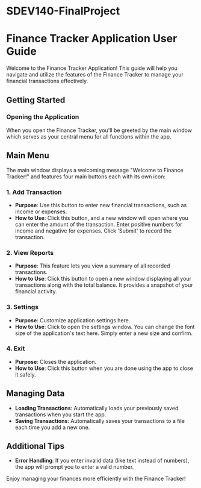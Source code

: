 # SDEV140-FinalProject

# Finance Tracker Application User Guide

Welcome to the Finance Tracker Application! This guide will help you navigate and utilize the features of the Finance Tracker to manage your financial transactions effectively.

## Getting Started

### Opening the Application
When you open the Finance Tracker, you'll be greeted by the main window which serves as your central menu for all functions within the app.

## Main Menu

The main window displays a welcoming message "Welcome to Finance Tracker!" and features four main buttons each with its own icon:

### 1. Add Transaction
- **Purpose**: Use this button to enter new financial transactions, such as income or expenses.
- **How to Use**: Click this button, and a new window will open where you can enter the amount of the transaction. Enter positive numbers for income and negative for expenses. Click 'Submit' to record the transaction.

### 2. View Reports
- **Purpose**: This feature lets you view a summary of all recorded transactions.
- **How to Use**: Click this button to open a new window displaying all your transactions along with the total balance. It provides a snapshot of your financial activity.

### 3. Settings
- **Purpose**: Customize application settings here.
- **How to Use**: Click to open the settings window. You can change the font size of the application's text here. Simply enter a new size and confirm.

### 4. Exit
- **Purpose**: Closes the application.
- **How to Use**: Click this button when you are done using the app to close it safely.

## Managing Data
- **Loading Transactions**: Automatically loads your previously saved transactions when you start the app.
- **Saving Transactions**: Automatically saves your transactions to a file each time you add a new one.

## Additional Tips
- **Error Handling**: If you enter invalid data (like text instead of numbers), the app will prompt you to enter a valid number.

Enjoy managing your finances more efficiently with the Finance Tracker!
